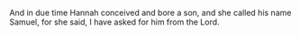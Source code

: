 And in due time Hannah conceived and bore a son, and she called his name Samuel, for she said, I have asked for him from the Lord.
